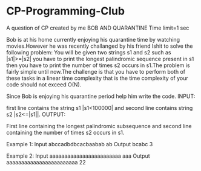 # CP-Programming-Club
A question of CP created by me
BOB AND QUARANTINE
Time limit=1 sec

Bob is at his home currently enjoying his quarantine time by watching movies.However he was recently challanged by his friend Ishit to solve the following problem:
You will be given two strings s1 and s2 such as |s1|>=|s2| you have to print the longest palindromic sequence present in s1 then you have to print the number of times s2 occurs in s1.The problem is fairly simple until now.The challenge is that you have to perform both of these tasks in a linear time complexity that is the time complexity of your code should not exceed O(N).

Since Bob is enjoying his quarantine period help him write the code.
INPUT:

first line contains the string s1 |s1<100000| and second line contains string s2 |s2<=|s1||.
OUTPUT:

First line containing the longest palindromic subsequence and second line containing the number of times s2 occurs in s1.

Example 1:
Input
abccadbdbcacbaabab
ab
Output
bcabc
3

Example 2:
Input 
aaaaaaaaaaaaaaaaaaaaaaaa
aaa
Output
aaaaaaaaaaaaaaaaaaaaaaaa
22




